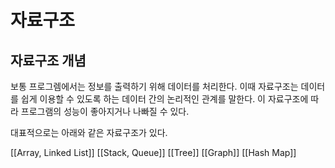 # 자료구조

## 자료구조 개념

보통 프로그렘에서는 정보를 출력하기 위해 데이터를 처리한다. 이때 자료구조는 데이터를 쉽게 이용할 수 있도록 하는 데이터 간의 논리적인 관계를 말한다.
이 자료구조에 따라 프로그램의 성능이 좋아지거나 나빠질 수 있다.

대표적으로는 아래와 같은 자료구조가 있다.

[[Array, Linked List]]
[[Stack, Queue]]
[[Tree]]
[[Graph]]
[[Hash Map]]





